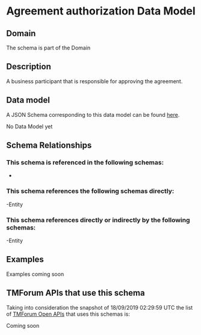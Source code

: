 # Agreement authorization Data Model

## Domain

The  schema is part of the  Domain

## Description

A business participant that is responsible for approving the agreement.

## Data model

A JSON Schema corresponding to this data model can be found
[here](https://github.com/tmforum-rand/schemas/blob/master/EngagedParty/AgreementAuthorization.schema.json).

No Data Model yet

## Schema Relationships

### This schema is referenced in the following schemas:

-

### This schema references the following schemas directly:

-Entity

### This schema references directly or indirectly by the following schemas:

-Entity



## Examples

Examples coming soon

## TMForum APIs that use this schema

Taking into consideration the snapshot of 18/09/2019 02:29:59 UTC the list of [TMForum Open APIs](https://www.tmforum.org/open-apis/) that uses this schemas is:

Coming soon